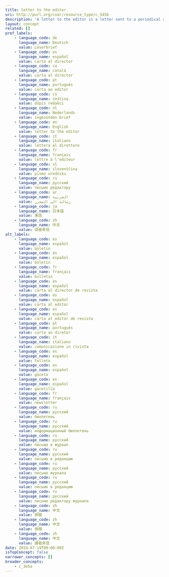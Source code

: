 ```yaml
---
title: letter to the editor
uri: http://purl.org/coar/resource_type/c_545b
description: 'A letter to the editor is a letter sent to a periodical about issues of concern from its readers. (adapted from Wikipedia) [Source: http://dspacecris.eurocris.org/cris/classcerif/classcerif00429]'
layout: concept
related: []
pref_labels:
    - language_code: de
      language_name: Deutsch
      value: Leserbrief
    - language_code: es
      language_name: español
      value: carta al director
    - language_code: ca
      language_name: català
      value: carta al director
    - language_code: pt
      language_name: português
      value: carta ao editor
    - language_code: cs
      language_name: čeština
      value: dopis redakci
    - language_code: nl
      language_name: Nederlands
      value: ingezonden brief
    - language_code: en
      language_name: English
      value: letter to the editor
    - language_code: it
      language_name: italiano
      value: lettera al direttore
    - language_code: fr
      language_name: français
      value: lettre à l'éditeur
    - language_code: sl
      language_name: slovenščina
      value: pismo uredniku
    - language_code: ru
      language_name: русский
      value: письмо редактору
    - language_code: ar
      language_name: العربية
      value: رسالة الى المحرر
    - language_code: ja
      language_name: 日本語
      value: 来信
    - language_code: zh
      language_name: 中文
      value: 读者来信
alt_labels:
    - language_code: es
      language_name: español
      value: boletin
    - language_code: es
      language_name: español
      value: boletín
    - language_code: fr
      language_name: français
      value: bulletin
    - language_code: es
      language_name: español
      value: carta al director de revista
    - language_code: es
      language_name: español
      value: carta al editor
    - language_code: es
      language_name: español
      value: carta al editor de revista
    - language_code: pt
      language_name: português
      value: carta ao diretor
    - language_code: it
      language_name: italiano
      value: comunicazione in rivista
    - language_code: es
      language_name: español
      value: folleto
    - language_code: es
      language_name: español
      value: gaceta
    - language_code: es
      language_name: español
      value: gacetilla
    - language_code: fr
      language_name: français
      value: newsletter
    - language_code: ru
      language_name: русский
      value: бюллетень
    - language_code: ru
      language_name: русский
      value: информационный бюллетень
    - language_code: ru
      language_name: русский
      value: письма в журнал
    - language_code: ru
      language_name: русский
      value: письма в редакцию
    - language_code: ru
      language_name: русский
      value: письма журнала
    - language_code: ru
      language_name: русский
      value: письмо в редакцию
    - language_code: ru
      language_name: русский
      value: письмо редактору журнала
    - language_code: zh
      language_name: 中文
      value: 快報
    - language_code: zh
      language_name: 中文
      value: 快报
    - language_code: zh
      language_name: 中文
      value: 讀者來信
date: 2019-07-19T00:00:00Z
isTopConcept: false
narrower_concepts: []
broader_concepts:
    - c_3e5a
---
```


